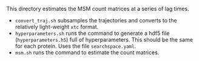 This directory estimates the MSM count matrices at a series of lag times.  

- `convert_traj.sh` subsamples the trajectories and converts to the relatively light-weight `xtc` format.
- `hyperparameters.sh` runs the command to generate a hdf5 file (`hyperparameters.h5`) full of hyperparameters. 
This should be the same for each protein. Uses the file `searchspace.yaml`.
- `msm.sh`  runs the command to estimate the count matrices.
